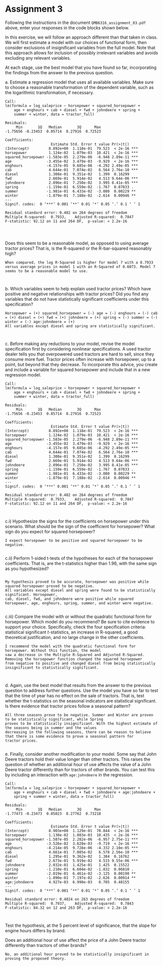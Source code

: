 # Assignment 3

Following the instructions in the document ```QMB6316_assignment_03.pdf``` above, 
enter your responses in the code blocks shown below.


In this exercise, we will follow an approach different than that taken in class. 
We will first estimate a model with our choices of functional form, then consider exclusions of insignificant variables from the full model. 
Note that this approach allows for inclusion of possibly irrelevant variables and avoids excluding any relevant variables. 


At each stage, use the best model that you have found so far, 
incorporating the findings from the answer to the previous question.




a. Estimate a regression model that uses all available variables.
	Make sure to choose a reasonable transformation of the dependent variable, 
	such as the logarithmic transformation, if necessary.
	
```
Call:
lm(formula = log_saleprice ~ horsepower + squared_horsepower + 
    age + enghours + cab + diesel + fwd + johndeere + spring + 
    summer + winter, data = tractor_full)

Residuals:
     Min       1Q   Median       3Q      Max 
-1.75656 -0.23453  0.05714  0.27916  0.72523 

Coefficients:
                     Estimate Std. Error t value Pr(>|t|)    
(Intercept)         8.892e+00  1.118e-01  79.523  < 2e-16 ***
horsepower          1.124e-02  1.079e-03  10.421  < 2e-16 ***
squared_horsepower -1.583e-05  2.279e-06  -6.948 2.89e-11 ***
age                -3.455e-02  3.479e-03  -9.929  < 2e-16 ***
enghours           -4.157e-05  9.685e-06  -4.292 2.49e-05 ***
cab                 4.644e-01  7.074e-02   6.564 2.76e-10 ***
diesel              1.308e-01  9.351e-02   1.399  0.16299    
fwd                 2.669e-01  5.914e-02   4.513 9.64e-06 ***
johndeere           2.896e-01  7.250e-02   3.995 8.41e-05 ***
spring             -1.159e-01  6.559e-02  -1.767  0.07833 .  
summer             -1.981e-01  6.433e-02  -3.080  0.00229 ** 
winter             -1.879e-01  7.188e-02  -2.614  0.00946 ** 
---
Signif. codes:  0 ‘***’ 0.001 ‘**’ 0.01 ‘*’ 0.05 ‘.’ 0.1 ‘ ’ 1

Residual standard error: 0.402 on 264 degrees of freedom
Multiple R-squared:  0.7933,	Adjusted R-squared:  0.7847 
F-statistic: 92.12 on 11 and 264 DF,  p-value: < 2.2e-16




```

Does this seem to be a reasonable model, as opposed to using average tractor prices? 
	That is, is the R-squared or the R-bar-squared reasonably high?

```
When compared, the log R-Squared is higher for model 7 with a 0.7933 versus average prices in model 1 with an R-Squared of 0.6073. Model 7 seems to be a reasonable model to use.



```


b. Which variables seem to help explain used tractor prices? 
	Which have positive and negative relationships with tractor prices?
	Did you find any variables that do not have statistically significant coefficients under this specification?

```
Horsepower = (+) squared_horsepower = (-) age = (-) enghours = (-) cab = (+) diesel = (+) fwd = (+) johndeere = (+) spring = (-) summer = (-) winter = (-) age:johndeere = (+)
All variables except diesel and spring are statistically significant.



```



c. Before making any reductions to your model, revise the model specification first
	by considering nonlinear specifications.
	A used tractor dealer tells you that overpowered used tractors are hard to sell, since they consume more fuel. 
      Tractor prices often increase with horsepower, up to a point, but beyond that they decrease. 
      To incorporate this advice, you create and include a variable for squared horsepower and include that in a new regression model. 
      

```
Call:
lm(formula = log_saleprice ~ horsepower + squared_horsepower + 
    age + enghours + cab + diesel + fwd + johndeere + spring + 
    summer + winter, data = tractor_full)

Residuals:
     Min       1Q   Median       3Q      Max 
-1.75656 -0.23453  0.05714  0.27916  0.72523 

Coefficients:
                     Estimate Std. Error t value Pr(>|t|)    
(Intercept)         8.892e+00  1.118e-01  79.523  < 2e-16 ***
horsepower          1.124e-02  1.079e-03  10.421  < 2e-16 ***
squared_horsepower -1.583e-05  2.279e-06  -6.948 2.89e-11 ***
age                -3.455e-02  3.479e-03  -9.929  < 2e-16 ***
enghours           -4.157e-05  9.685e-06  -4.292 2.49e-05 ***
cab                 4.644e-01  7.074e-02   6.564 2.76e-10 ***
diesel              1.308e-01  9.351e-02   1.399  0.16299    
fwd                 2.669e-01  5.914e-02   4.513 9.64e-06 ***
johndeere           2.896e-01  7.250e-02   3.995 8.41e-05 ***
spring             -1.159e-01  6.559e-02  -1.767  0.07833 .  
summer             -1.981e-01  6.433e-02  -3.080  0.00229 ** 
winter             -1.879e-01  7.188e-02  -2.614  0.00946 ** 
---
Signif. codes:  0 ‘***’ 0.001 ‘**’ 0.01 ‘*’ 0.05 ‘.’ 0.1 ‘ ’ 1

Residual standard error: 0.402 on 264 degrees of freedom
Multiple R-squared:  0.7933,	Adjusted R-squared:  0.7847 
F-statistic: 92.12 on 11 and 264 DF,  p-value: < 2.2e-16



```


  c.i) Hypothesize the signs for the coefficients on horsepower 
	under this scenario. 
		What should be the sign of the coefficient for horsepower? 
		What sign do you expect for squared horsepower?
      
```
I expect horsepower to be positive and squared horsepower to be negative. 


```

  c.ii) Perform 1-sided t-tests of the hypotheses for each of the horsepower coefficients. 
That is, are the t-statistics higher than 1.96, with the same sign as you hypothesized?

```

My hypothesis proved to be accurate, horsepower was positive while squared horsepower proved to be negative.
All variables except diesel and spring were found to be statistically significant. Horsepower, 
cab, diesel, fwd, and johndeere were positive while squared horsepower, age, enghours, spring, summer, and winter were negative.


```

  c.iii) Compare the model with or without the quadratic functional form for horsepower.
            Which model do you recommend? 
		Be sure to cite evidence to support your choice. 
		Specifically, check the four specification criteria: 
		statistical significant $t$-statistics, 
		an increase in R-squared, 
		a good theoretical justification, and 
		no large change in the other coefficients.

```
I recommend the model with the quadratic functional form for horsepower. Without this function, the model 
saw a decrease in the Multiple R-Squared and Adjusted R-Squared. Removing the horsepower function changed the squared horsepower
from negative to positive and changed diesel from being statistically insignificant to statistically significant. 



```


d. Again, use the best model that results from the answer to the previous question to address further questions.
	Use the model you have so far to test that the time of year has no effect on the sale of tractors.
	That is, test whether the t-statistics on the seasonal indicators are statistical significant. 
	Is there evidence that tractor prices follow a seasonal pattern? 

```
All three seasons prove to be negative. Summer and Winter are proven to be statistically significant, while Spring
proves to be statistically insignificant. With the highest estimate of the seasons being in summer and the values 
decreasing in the following seasons, there can be reason to believe that there is some evidence to prove a seasonal pattern for 
tractor prices.


```
	
	
e. Finally, consider another modification to your model. 
	Some say that John Deere tractors hold their value longer than other tractors. 
      This raises the question of whether an additional hour of use affects the value of a John Deere tractor 
	differently than for tractors of other brands. 
	You can test this by including an interaction with ```age:johndeere``` in the regression.
	
```
Call:
lm(formula = log_saleprice ~ horsepower + squared_horsepower + 
    age + enghours + cab + diesel + fwd + johndeere + age:johndeere + 
    spring + summer + winter, data = tractor_full)

Residuals:
     Min       1Q   Median       3Q      Max 
-1.77473 -0.23473  0.05023  0.27762  0.73218 

Coefficients:
                     Estimate Std. Error t value Pr(>|t|)    
(Intercept)         8.903e+00  1.129e-01  78.844  < 2e-16 ***
horsepower          1.130e-02  1.083e-03  10.435  < 2e-16 ***
squared_horsepower -1.587e-05  2.282e-06  -6.957 2.75e-11 ***
age                -3.526e-02  3.628e-03  -9.719  < 2e-16 ***
enghours           -4.214e-05  9.728e-06  -4.332 2.10e-05 ***
cab                 4.661e-01  7.085e-02   6.578 2.56e-10 ***
diesel              1.295e-01  9.362e-02   1.384  0.16762    
fwd                 2.673e-01  5.919e-02   4.515 9.55e-06 ***
johndeere           2.032e-01  1.425e-01   1.425  0.15522    
spring             -1.210e-01  6.604e-02  -1.832  0.06810 .  
summer             -2.019e-01  6.461e-02  -3.125  0.00198 ** 
winter             -1.890e-01  7.197e-02  -2.626  0.00914 ** 
age:johndeere       4.927e-03  6.990e-03   0.705  0.48155    
---
Signif. codes:  0 ‘***’ 0.001 ‘**’ 0.01 ‘*’ 0.05 ‘.’ 0.1 ‘ ’ 1

Residual standard error: 0.4024 on 263 degrees of freedom
Multiple R-squared:  0.7937,	Adjusted R-squared:  0.7843 
F-statistic: 84.32 on 12 and 263 DF,  p-value: < 2.2e-16



```

Test the hypothesis, at the 5 percent level of significance, that the slope for engine hours differs by brand. 

Does an additional hour of use affect the price of a John Deere tractor
differently than tractors of other brands?
	
```
No, an additional hour proved to be statistically insignificant in proving the proposed theory.



```
	
	
	
